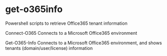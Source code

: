 # get-o365info
Powershell scripts to retrieve Office365 tenant information

Connect-O365    Connects to a Microsoft Office365 environment

Get-O365-Info   Connects to a Microsoft Office365 environment, and shows tenants (domain/user/license) information
